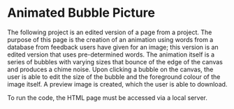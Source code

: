 # Animated Bubble Picture

The following project is an edited version of a page from a project. The purpose of this page is the creation of an animation using words from a database from feedback users have given for an image; this version is an edited version that uses pre-determined words. The animation itself is a series of bubbles with varying sizes that bounce of the edge of the canvas and produces a chime noise. Upon clicking a bubble on the canvas, the user is able to edit the size of the bubble and the foreground colour of the image itself. A preview image is created, which the user is able to download.

To run the code, the HTML page must be accessed via a local server.

